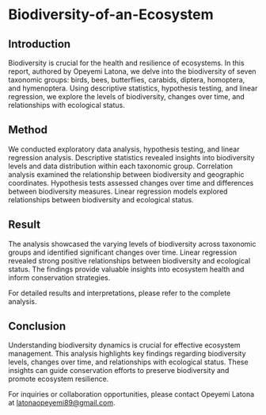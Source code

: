 # Biodiversity-of-an-Ecosystem
## Introduction
Biodiversity is crucial for the health and resilience of ecosystems. In this report, authored by Opeyemi Latona, we delve into the biodiversity of seven taxonomic groups: birds, bees, butterflies, carabids, diptera, homoptera, and hymenoptera. Using descriptive statistics, hypothesis testing, and linear regression, we explore the levels of biodiversity, changes over time, and relationships with ecological status.

## Method
We conducted exploratory data analysis, hypothesis testing, and linear regression analysis. Descriptive statistics revealed insights into biodiversity levels and data distribution within each taxonomic group. Correlation analysis examined the relationship between biodiversity and geographic coordinates. Hypothesis tests assessed changes over time and differences between biodiversity measures. Linear regression models explored relationships between biodiversity and ecological status.

## Result
The analysis showcased the varying levels of biodiversity across taxonomic groups and identified significant changes over time. Linear regression revealed strong positive relationships between biodiversity and ecological status. The findings provide valuable insights into ecosystem health and inform conservation strategies.

For detailed results and interpretations, please refer to the complete analysis.

## Conclusion
Understanding biodiversity dynamics is crucial for effective ecosystem management. This analysis highlights key findings regarding biodiversity levels, changes over time, and relationships with ecological status. These insights can guide conservation efforts to preserve biodiversity and promote ecosystem resilience.

For inquiries or collaboration opportunities, please contact Opeyemi Latona at latonaopeyemi89@gmail.com.
